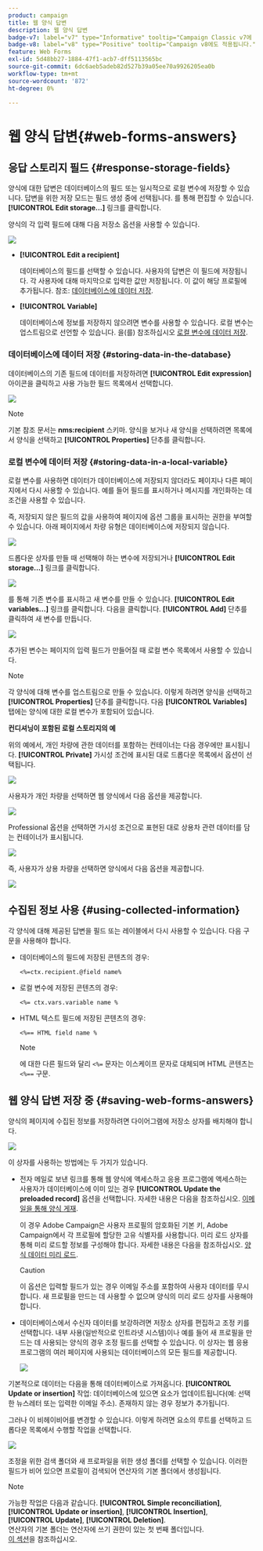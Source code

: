 ```yaml
---
product: campaign
title: 웹 양식 답변
description: 웹 양식 답변
badge-v7: label="v7" type="Informative" tooltip="Campaign Classic v7에 적용"
badge-v8: label="v8" type="Positive" tooltip="Campaign v8에도 적용됩니다."
feature: Web Forms
exl-id: 5d48bb27-1884-47f1-acb7-dff5113565bc
source-git-commit: 6dc6aeb5adeb82d527b39a05ee70a9926205ea0b
workflow-type: tm+mt
source-wordcount: '872'
ht-degree: 0%

---
```


# 웹 양식 답변{#web-forms-answers}


## 응답 스토리지 필드 {#response-storage-fields}

양식에 대한 답변은 데이터베이스의 필드 또는 일시적으로 로컬 변수에 저장할 수 있습니다. 답변을 위한 저장 모드는 필드 생성 중에 선택됩니다. 를 통해 편집할 수 있습니다. **[!UICONTROL Edit storage...]** 링크를 클릭합니다.

양식의 각 입력 필드에 대해 다음 저장소 옵션을 사용할 수 있습니다.

![](assets/s_ncs_admin_survey_select_storage.png)

* **[!UICONTROL Edit a recipient]**

  데이터베이스의 필드를 선택할 수 있습니다. 사용자의 답변은 이 필드에 저장됩니다. 각 사용자에 대해 마지막으로 입력한 값만 저장됩니다. 이 값이 해당 프로필에 추가됩니다. 참조: [데이터베이스에 데이터 저장](#storing-data-in-the-database).

* **[!UICONTROL Variable]**

  데이터베이스에 정보를 저장하지 않으려면 변수를 사용할 수 있습니다. 로컬 변수는 업스트림으로 선언할 수 있습니다. 을(를) 참조하십시오 [로컬 변수에 데이터 저장](#storing-data-in-a-local-variable).

### 데이터베이스에 데이터 저장 {#storing-data-in-the-database}

데이터베이스의 기존 필드에 데이터를 저장하려면 **[!UICONTROL Edit expression]** 아이콘을 클릭하고 사용 가능한 필드 목록에서 선택합니다.

![](assets/s_ncs_admin_survey_storage_type1.png)

>[!NOTE]
>
>기본 참조 문서는 **nms:recipient** 스키마. 양식을 보거나 새 양식을 선택하려면 목록에서 양식을 선택하고 **[!UICONTROL Properties]** 단추를 클릭합니다.

### 로컬 변수에 데이터 저장 {#storing-data-in-a-local-variable}

로컬 변수를 사용하면 데이터가 데이터베이스에 저장되지 않더라도 페이지나 다른 페이지에서 다시 사용할 수 있습니다. 예를 들어 필드를 표시하거나 메시지를 개인화하는 데 조건을 사용할 수 있습니다.

즉, 저장되지 않은 필드의 값을 사용하여 페이지에 옵션 그룹을 표시하는 권한을 부여할 수 있습니다. 아래 페이지에서 차량 유형은 데이터베이스에 저장되지 않습니다.

![](assets/s_ncs_admin_survey_no_storage_variable.png)

드롭다운 상자를 만들 때 선택해야 하는 변수에 저장되거나 **[!UICONTROL Edit storage...]** 링크를 클릭합니다.

![](assets/s_ncs_admin_survey_no_storage_variable2.png)

를 통해 기존 변수를 표시하고 새 변수를 만들 수 있습니다. **[!UICONTROL Edit variables...]** 링크를 클릭합니다. 다음을 클릭합니다. **[!UICONTROL Add]** 단추를 클릭하여 새 변수를 만듭니다.

![](assets/s_ncs_admin_survey_add_a_variable.png)

추가된 변수는 페이지의 입력 필드가 만들어질 때 로컬 변수 목록에서 사용할 수 있습니다.

>[!NOTE]
>
>각 양식에 대해 변수를 업스트림으로 만들 수 있습니다. 이렇게 하려면 양식을 선택하고 **[!UICONTROL Properties]** 단추를 클릭합니다. 다음 **[!UICONTROL Variables]** 탭에는 양식에 대한 로컬 변수가 포함되어 있습니다.

**컨디셔닝이 포함된 로컬 스토리지의 예**

위의 예에서, 개인 차량에 관한 데이터를 포함하는 컨테이너는 다음 경우에만 표시됩니다. **[!UICONTROL Private]** 가시성 조건에 표시된 대로 드롭다운 목록에서 옵션이 선택됩니다.

![](assets/s_ncs_admin_survey_add_a_condition.png)

사용자가 개인 차량을 선택하면 웹 양식에서 다음 옵션을 제공합니다.

![](assets/s_ncs_admin_survey_no_storage_conda.png)

Professional 옵션을 선택하면 가시성 조건으로 표현된 대로 상용차 관련 데이터를 담는 컨테이너가 표시됩니다.

![](assets/s_ncs_admin_survey_view_a_condition.png)

즉, 사용자가 상용 차량을 선택하면 양식에서 다음 옵션을 제공합니다.

![](assets/s_ncs_admin_survey_no_storage_condb.png)

## 수집된 정보 사용 {#using-collected-information}

각 양식에 대해 제공된 답변을 필드 또는 레이블에서 다시 사용할 수 있습니다. 다음 구문을 사용해야 합니다.

* 데이터베이스의 필드에 저장된 콘텐츠의 경우:

  ```
  <%=ctx.recipient.@field name%
  ```

* 로컬 변수에 저장된 콘텐츠의 경우:

  ```
  <%= ctx.vars.variable name %
  ```

* HTML 텍스트 필드에 저장된 콘텐츠의 경우:

  ```
  <%== HTML field name %
  ```

  >[!NOTE]
  >
  >에 대한 다른 필드와 달리 `<%=` 문자는 이스케이프 문자로 대체되며 HTML 콘텐츠는 `<%==` 구문.

## 웹 양식 답변 저장 중 {#saving-web-forms-answers}

양식의 페이지에 수집된 정보를 저장하려면 다이어그램에 저장소 상자를 배치해야 합니다.

![](assets/s_ncs_admin_survey_save_box.png)

이 상자를 사용하는 방법에는 두 가지가 있습니다.

* 전자 메일로 보낸 링크를 통해 웹 양식에 액세스하고 응용 프로그램에 액세스하는 사용자가 데이터베이스에 이미 있는 경우 **[!UICONTROL Update the preloaded record]** 옵션을 선택합니다. 자세한 내용은 다음을 참조하십시오. [이메일을 통해 양식 게재](publishing-a-web-form.md#delivering-a-form-via-email).

  이 경우 Adobe Campaign은 사용자 프로필의 암호화된 기본 키, Adobe Campaign에서 각 프로필에 할당한 고유 식별자를 사용합니다. 미리 로드 상자를 통해 미리 로드할 정보를 구성해야 합니다. 자세한 내용은 다음을 참조하십시오. [양식 데이터 미리 로드](publishing-a-web-form.md#pre-loading-the-form-data).

  >[!CAUTION]
  >
  >이 옵션은 입력할 필드가 있는 경우 이메일 주소를 포함하여 사용자 데이터를 무시합니다. 새 프로필을 만드는 데 사용할 수 없으며 양식의 미리 로드 상자를 사용해야 합니다.

* 데이터베이스에서 수신자 데이터를 보강하려면 저장소 상자를 편집하고 조정 키를 선택합니다. 내부 사용(일반적으로 인트라넷 시스템)이나 예를 들어 새 프로필을 만드는 데 사용되는 양식의 경우 조정 필드를 선택할 수 있습니다. 이 상자는 웹 응용 프로그램의 여러 페이지에 사용되는 데이터베이스의 모든 필드를 제공합니다.

  ![](assets/s_ncs_admin_survey_save_box_edit.png)

기본적으로 데이터는 다음을 통해 데이터베이스로 가져옵니다. **[!UICONTROL Update or insertion]** 작업: 데이터베이스에 있으면 요소가 업데이트됩니다(예: 선택한 뉴스레터 또는 입력한 이메일 주소). 존재하지 않는 경우 정보가 추가됩니다.

그러나 이 비헤이비어를 변경할 수 있습니다. 이렇게 하려면 요소의 루트를 선택하고 드롭다운 목록에서 수행할 작업을 선택합니다.

![](assets/s_ncs_admin_survey_save_operation.png)

조정을 위한 검색 폴더와 새 프로파일을 위한 생성 폴더를 선택할 수 있습니다. 이러한 필드가 비어 있으면 프로필이 검색되어 연산자의 기본 폴더에서 생성됩니다.

>[!NOTE]
>
>가능한 작업은 다음과 같습니다. **[!UICONTROL Simple reconciliation]**, **[!UICONTROL Update or insertion]**, **[!UICONTROL Insertion]**, **[!UICONTROL Update]**, **[!UICONTROL Deletion]**.\
>연산자의 기본 폴더는 연산자에 쓰기 권한이 있는 첫 번째 폴더입니다.\
>[이 섹션](../../platform/using/access-management.md)을 참조하십시오.
